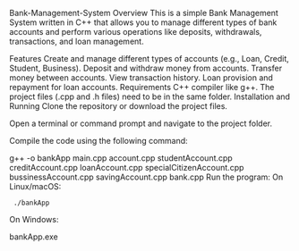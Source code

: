 Bank-Management-System
Overview
This is a simple Bank Management System written in C++ that allows you to manage different types of bank accounts and perform various operations like deposits, withdrawals, transactions, and loan management.

Features
Create and manage different types of accounts (e.g., Loan, Credit, Student, Business).
Deposit and withdraw money from accounts.
Transfer money between accounts.
View transaction history.
Loan provision and repayment for loan accounts.
Requirements
C++ compiler like g++.
The project files (.cpp and .h files) need to be in the same folder.
Installation and Running
Clone the repository or download the project files.

Open a terminal or command prompt and navigate to the project folder.

Compile the code using the following command:

g++ -o bankApp main.cpp account.cpp studentAccount.cpp creditAccount.cpp loanAccount.cpp specialCitizenAccount.cpp bussinessAccount.cpp savingAccount.cpp bank.cpp
Run the program:
On Linux/macOS:

     ./bankApp
On Windows:

 bankApp.exe
